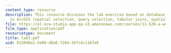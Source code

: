 ```yaml
---
content_type: resource
description: This resource dicusses the lab exercise based on database operations
  in ArcGIS (spatial selection, query selection, tabular joins, spatial joins).
file: https://ol-ocw-studio-app-qa.s3.amazonaws.com/courses/11-520-a-workshop-on-geographic-information-systems-fall-2005/012098a15e06d6a67264267cdc1167e6_lab3.pdf
file_type: application/pdf
resourcetype: Document
title: lab3.pdf
uid: 012098a1-5e06-d6a6-7264-267cdc1167e6
---
```

